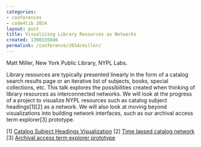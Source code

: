 ```yaml
---
categories:
- conferences
- code4lib 2014
layout: post
title: Visualizing Library Resources as Networks
created: 1390335846
permalink: /conference/2014/miller/
---
```

Matt Miller, New York Public Library, NYPL Labs.

Library resources are typically presented linearly in the form of a catalog search results page or an iterative list of subjects, books, special collections, etc. This talk explores the possibilities created when thinking of library resources as interconnected networks. We will look at the progress of a project to visualize NYPL resources such as catalog subject headings[1][2] as a network. We will also look at moving beyond visualizations into building network interfaces, such as our archival access term explorer[3] prototype.

[1] <a href="https://dl.dropboxusercontent.com/u/4070829/catalog-viz-subjects/seadragon.html">Catalog Subject Headings Visualization</a>
[2] <a href="https://dl.dropboxusercontent.com/u/16562899/timelapse6.mp4">Time lapsed catalog network</a>
[3] <a href="http://archives.nypl.org/terms">Archival access term explorer prototype</a>
